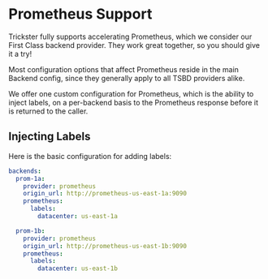 # Prometheus Support

Trickster fully supports accelerating Prometheus, which we consider our First Class backend provider. They work great together, so you should give it a try!

Most configuration options that affect Prometheus reside in the main Backend config, since they generally apply to all TSBD providers alike.

We offer one custom configuration for Prometheus, which is the ability to inject labels, on a per-backend basis to the Prometheus response before it is returned to the caller.

## Injecting Labels

Here is the basic configuration for adding labels:

```yaml
backends:
  prom-1a:
    provider: prometheus
    origin_url: http://prometheus-us-east-1a:9090
    prometheus:
      labels:
        datacenter: us-east-1a

  prom-1b:
    provider: prometheus
    origin_url: http://prometheus-us-east-1b:9090
    prometheus:
      labels:
        datacenter: us-east-1b
```
